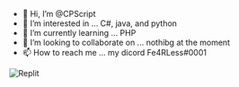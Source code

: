 - 👋 Hi, I’m @CPScript
- 👀 I’m interested in ... C#, java, and python
- 🌱 I’m currently learning ... PHP
- 💞️ I’m looking to collaborate on ... nothibg at the moment
- 📫 How to reach me ... my dicord Fe4RLess#0001

![Replit](https://replit.com/@CPScript/replit-000000?style=for-the-badge&logo=replit&logoColor=black)

<!---
CPScript/CPScript is a ✨ special ✨ repository because its `README.md` (this file) appears on your GitHub profile.
You can click the Preview link to take a look at your changes.
--->
